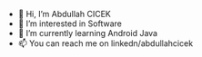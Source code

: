 - 👋 Hi, I’m Abdullah CICEK
- 👀 I’m interested in Software
- 🌱 I’m currently learning Android Java
- 📫 You can reach me on linkedn/abdullahcicek

<!---
cicekabdullah/cicekabdullah is a ✨ special ✨ repository because its `README.md` (this file) appears on your GitHub profile.
You can click the Preview link to take a look at your changes.
--->
